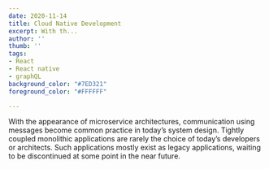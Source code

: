 ```yaml
---
date: 2020-11-14
title: Cloud Native Development
excerpt: With th...
author: ''
thumb: ''
tags:
- React
- React native
- graphQL
background_color: "#7ED321"
foreground_color: "#FFFFFF"

---
```

With the appearance of microservice architectures, communication using messages become common practice in today’s system design. Tightly coupled monolithic applications are rarely the choice of today’s developers or architects. Such applications mostly exist as legacy applications, waiting to be discontinued at some point in the near future.